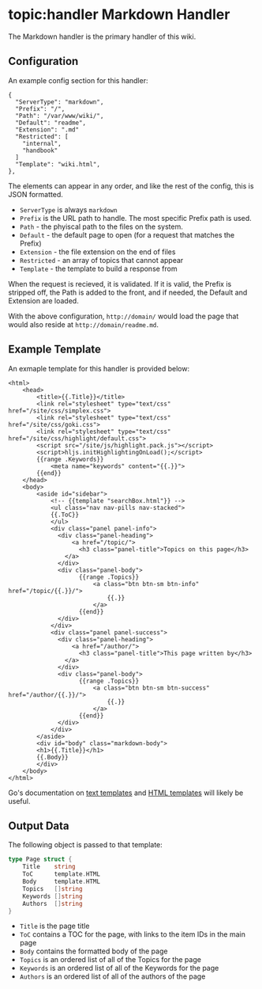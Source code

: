 topic:handler
Markdown Handler
================
The Markdown handler is the primary handler of this wiki.

Configuration
-------------
An example config section for this handler:

```nohighlight
{
  "ServerType": "markdown",
  "Prefix": "/",
  "Path": "/var/www/wiki/",
  "Default": "readme",
  "Extension": ".md"
  "Restricted": [
    "internal",
    "handbook"
  ]
  "Template": "wiki.html",
},
```

The elements can appear in any order, and like the rest of the config, this is JSON formatted.

* `ServerType` is always `markdown`
* `Prefix` is the URL path to handle. The most specific Prefix path is used.
* `Path` - the phyiscal path to the files on the system.
* `Default` - the default page to open (for a request that matches the Prefix)
* `Extension` - the file extension on the end of files
* `Restricted` - an array of topics that cannot appear 
* `Template` - the template to build a response from

When the request is recieved, it is validated. If it is valid, the Prefix is stripped off, the Path is added to the front, and if needed, the Default and Extension are loaded.

With the above configuration, `http://domain/` would load the page that would also reside at `http://domain/readme.md`.

Example Template
----------------
An exmaple template for this handler is provided below:

```nohighlight
<html>
	<head>
		<title>{{.Title}}</title>
		<link rel="stylesheet" type="text/css" href="/site/css/simplex.css">
		<link rel="stylesheet" type="text/css" href="/site/css/goki.css">
		<link rel="stylesheet" type="text/css" href="/site/css/highlight/default.css">
		<script src="/site/js/highlight.pack.js"></script>
		<script>hljs.initHighlightingOnLoad();</script>
		{{range .Keywords}}
			<meta name="keywords" content="{{.}}">
		{{end}}
	</head>
	<body>
		<aside id="sidebar">
			<!-- {{template "searchBox.html"}} -->
			<ul class="nav nav-pills nav-stacked">
			{{.ToC}}
			</ul>
			<div class="panel panel-info">
			  <div class="panel-heading">
				  <a href="/topic/">
				    <h3 class="panel-title">Topics on this page</h3>
			    </a>
			  </div>
			  <div class="panel-body">
					{{range .Topics}}
						<a class="btn btn-sm btn-info" href="/topic/{{.}}/">
							{{.}}
						</a>
					{{end}}
			  </div>
			</div>
			<div class="panel panel-success">
			  <div class="panel-heading">
				  <a href="/author/">
				    <h3 class="panel-title">This page written by</h3>
			    </a>
			  </div>
			  <div class="panel-body">
					{{range .Topics}}
						<a class="btn btn-sm btn-success" href="/author/{{.}}/">
							{{.}}
						</a>
					{{end}}
			  </div>
			</div>
		</aside>
		<div id="body" class="markdown-body">
		<h1>{{.Title}}</h1>
		{{.Body}}
		</div>
	</body>
</html>
```

Go's documentation on [text templates](http://golang.org/pkg/text/template/) and [HTML templates](http://golang.org/pkg/html/template/) will likely be useful.

Output Data
-----------

The following object is passed to that template:

```go
type Page struct {
	Title    string
	ToC      template.HTML
	Body     template.HTML
	Topics   []string
	Keywords []string
	Authors  []string
}
```

* `Title` is the page title
* `ToC` contains a TOC for the page, with links to the item IDs in the main page
* `Body` contains the formatted body of the page
* `Topics` is an ordered list of all of the Topics for the page
* `Keywords` is an ordered list of all of the Keywords for the page
* `Authors` is an ordered list of all of the authors of the page

